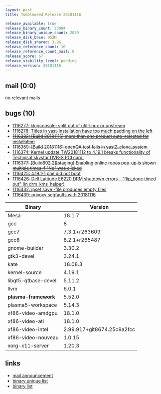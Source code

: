 ```yaml
---
layout: post
title: Tumbleweed Release 20181116

release_available: true
release_binary_count: 53094
release_binary_unique_count: 2089
release_disk_base: 952M
release_disk_shared: 3.9G
release_reference_count: 10
release_reference_count_mail: 0
release_score: 67
release_stability_level: pending
release_version: 20181116
---
```


## mail (0:0)

no relevant mails

## bugs (10)

<!--more-->

- [1116277: klogconsole: split out of util-linux or upstream](https://bugzilla.opensuse.org/show_bug.cgi?id=1116277)
- [1116278: Titles in yast-installation have too much padding on the left](https://bugzilla.opensuse.org/show_bug.cgi?id=1116278)
- ~~[1116332: \[Build 20181115\] more than one product auto-selected for installation](https://bugzilla.opensuse.org/show_bug.cgi?id=1116332)~~
- ~~[1116359: \[Build 20181116\] openQA test fails in yast2_clone_system](https://bugzilla.opensuse.org/show_bug.cgi?id=1116359)~~
- [1116374: Kernel update TW20181112 to 4.19.1 breaks functionality of Technisat skystar DVB-S PCI card.](https://bugzilla.opensuse.org/show_bug.cgi?id=1116374)
- ~~[1116377: \[Build892.2\]\[staging\] Enabling online repos pop-up is shown multiple times if "No" was clicked](https://bugzilla.opensuse.org/show_bug.cgi?id=1116377)~~
- [1116425: 4.19.1-1.pae did not boot](https://bugzilla.opensuse.org/show_bug.cgi?id=1116425)
- [1116426: Dell Latitude E6220 DRM shutdown errors - "flip_done timed out" (in drm_kms_helper)](https://bugzilla.opensuse.org/show_bug.cgi?id=1116426)
- [1116432: ipset save -file <filename> produces empty files](https://bugzilla.opensuse.org/show_bug.cgi?id=1116432)
- [1116439: privoxy segfaults with 20181116](https://bugzilla.opensuse.org/show_bug.cgi?id=1116439)

Binary | Version
--- | ---
Mesa | 18.1.7
gcc | 8
gcc7 | 7.3.1+r263609
gcc8 | 8.2.1+r265487
gnome-builder | 3.30.2
gtk3-devel | 3.24.1
kate | 18.08.3
kernel-source | 4.19.1
libqt5-qtbase-devel | 5.11.2
llvm | 6.0.1
**plasma-framework** | 5.52.0
plasma5-workspace | 5.14.3
xf86-video-amdgpu | 18.1.0
xf86-video-ati | 18.1.0
xf86-video-intel | 2.99.917+git8674.25c9a2fcc
xf86-video-nouveau | 1.0.15
xorg-x11-server | 1.20.3

## links

- [mail announcement](https://lists.opensuse.org/opensuse-factory/2018-11/msg00159.html)
- [binary unique list](http://download.tumbleweed.boombatower.com/20181116/rpm.unique.list)
- [binary list](http://download.tumbleweed.boombatower.com/20181116/rpm.list)
